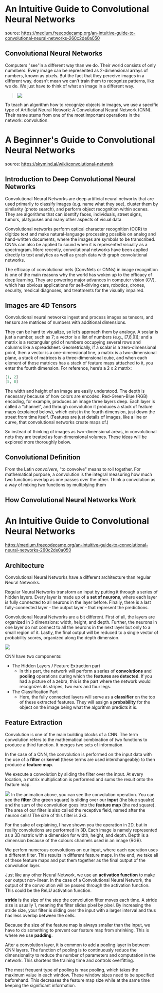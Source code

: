 # An Intuitive Guide to Convolutional Neural Networks
source: https://medium.freecodecamp.org/an-intuitive-guide-to-convolutional-neural-networks-260c2de0a050

## Convolutional Neural Networks

Computers "see"in a different way than we do. Their world consists of only numnbers. Every image can be represented as 2-dimensional arrays of numbers, known as pixels. But the fact that they perceive images in a different way, doesn't mean we can't train them to recognize patterns, like we do. We just have to think of what an image in a different way.

>![](https://cdn-images-1.medium.com/max/1600/1*ccVO7341XIh7GfvzQS1IGw.png)

To teach an algorithm how to recognize objects in images, we use a specific type of Artificial Neural Network: A Convolutional Neural Network (CNN). Their name stems from one of the most important operations in the network: convolution.

# A Beginner's Guide to Convolutional Neural Networks
source: https://skymind.ai/wiki/convolutional-network

## Introduction to Deep Convolutional Neural Networks
Convolutional Neural Networks are deep artificial neural networks that are used primarily to classify images (e.g. name what they see), cluster them by similarity (photo search), and perform object recognition within scenes. They are algorithms that can identify faces, individuals, street signs, tumors, platypuses and many other aspects of visual data.

Convolutional networks perform optical character recognition (OCR) to digitize text and make natural-language processing possible on analog and hand-written documents, where the images are symbols to be transcribed. CNNs can also be applied to sound when it is represented visually as a spectrogram. More recently, convolutional networks have been applied directly to text analytics as well as graph data with graph convolutional networks.

The efficacy of convolutional nets (ConvNets or CNNs) in image recognition is one of the main reasons why the world has woken up to the efficacy of deep learning. They are powering major advances in computer vision (CV), which has obvious applications for self-driving cars, robotics, drones, security, medical diagnoses, and treatments for the visually impaired.

## Images are 4D Tensors
Convolutional neural networks ingest and process images as tensors, and tensors are matrices of numbers with additional dimensions.

They can be hard to visualize, so let’s approach them by analogy. A scalar is just a number, such as 7; a vector is a list of numbers (e.g., [7,8,9]); and a matrix is a rectangular grid of numbers occupying several rows and columns like a spreadsheet. Geometrically, if a scalar is a zero-dimensional point, then a vector is a one-dimensional line, a matrix is a two-dimensional plane, a stack of matrices is a three-dimensional cube, and when each element of those matrices has a stack of feature maps atttached to it, you enter the fourth dimension. For reference, here’s a 2 x 2 matrix:

```python
[1, 2]
[5, 8]
```

The width and height of an image are easily understood. The depth is necessary because of how colors are encoded. Red-Green-Blue (RGB) encoding, for example, produces an image three layers deep. Each layer is called a “channel”, and through convolution it produces a stack of feature maps (explained below), which exist in the fourth dimension, just down the street from time itself. (Features are just details of images, like a line or curve, that convolutional networks create maps of.)

So instead of thinking of images as two-dimensional areas, in convolutional nets they are treated as four-dimensional volumes. These ideas will be explored more thoroughly below.

## Convolutional Definition
From the Latin *convolvere*, "to convolve" means to roll together. For mathematical purpose, a convolution is the integral measuring how much two functions overlap as one passes over the other. Think a convolution as a way of mixing two functions by multiplying them

## How Convolutional Neural Networks Work


# An Intuitive Guide to Convolutional Neural Networks 
https://medium.freecodecamp.org/an-intuitive-guide-to-convolutional-neural-networks-260c2de0a050
## Architecture

Convolutional Neural Networks have a different architecture than regular Neural Networks. 

Regular Neural Networks transform an input by putting it through a series of hidden layers. Every layer is made up of a **set of neurons**, where each layer is fully connected to all neurons in the layer before. Finally, there is a last fully-connected layer - the output layer - that represent the predictions.

Convolutional Neural Networks are a bit different. First of all, the layers are organized in 3 dimensions: width, height, and depth. Further, the neurons in one layer do not connect to all the neurons in the next layer but only to a small region of it. Lastly, the final output will be reduced to a single vector of probability scores, organized along the depth dimension.

![](https://cdn-images-1.medium.com/max/1600/1*U8huw63urvRLUwJe89VXpA.png)

CNN have two components:
- The Hidden Layers / Feature Extraction part
    - In this part, the network will perform a series of **convolutions** and **pooling** operations during which the **features are detected**. If you had a picture of a zebra, this is the part where the network would recognizes its stripes, two ears and four legs.
- The Classification Part
    - Here, the fully connected layers will serve as a **classifier** on the top of these extracted features. They will assign a **probability** for the object on the image being what the algorithm predicts it is.
    
## Feature Extraction
Convolution is one of the main building blocks of a CNN. The term convolution refers to the mathematical combination of two functions to produce a third function. It merges two sets of information.

In the case of a CNN, the convolution is performed on the input data with the use of a **filter** or **kernel** (these terms are used interchangeably) to then produce a **feature map**.

We execute a convolution by sliding the filter over the input. At every location, a matrix multiplication is performed and sums the result onto the feature map.

![](https://cdn-images-1.medium.com/max/1600/1*VVvdh-BUKFh2pwDD0kPeRA@2x.gif)
In the animation above, you can see the convolution operation. You can see the **filter** (the green square) is sliding over our **input** (the blue squalre) and the sum of the convolution goes into the **feature map** (the red square). The area of our filter is also called the receptive field, named after the neuron cells! The size of this filter is 3x3.

For the sake of explaining, I have shown you the operation in 2D, but in reality convolutions are performed in 3D. Each image is namely represented as a 3D matrix with a dimension for width, height, and depth. Depth is a dimension because of the colours channels used in an image (RGB).

We perfom numerous convolutions on our input, where each operation uses a different filter. This results in different feature maps. In the end, we take all of these feature maps and put them together as the final output of the convolution layer.

Just like any other Neural Network, we use an **activation function** to make our output non-linear. In the case of a Convolutional Neural Network, the output of the convolution will be passed through the activation function. This could be the ReLU activation function.

**stride** is the size of the step the convolution filter moves each time. A stride size is usually 1, meaning the filter slides pixel by pixel. By increasing the stride size, your filter is sliding over the input with a larger interval and thus has less overlap between the cells.

Because the size of the feature map is always smaller than the input, we have to do something to prevent our feature map from shrinking. This is where we use **padding**.

After a convolution layer, it is common to add a pooling layer in between CNN layers. The function of pooling is to continuously reduce the dimensionality to reduce the number of parameters and computation in the network. This shortens the training time and controls overfitting.

The most frequent type of pooling is max pooling, which takes the maximum value in each window. These window sizes need to be specified beforehand. This decreases the feature map size while at the same time keeping the significant information.

